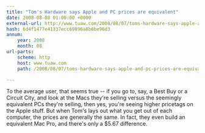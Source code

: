 ```yaml
---
title: "Tom's Hardware says Apple and PC prices are equivalent"
date: 2008-08-08 01:00:00 +0000
external-url: http://www.tuaw.com/2008/08/07/toms-hardware-says-apple-and-pc-prices-are-equivalent/
hash: 6d4f1477e41337ecc69896a8b6be96d3
annum:
    year: 2008
    month: 08
url-parts:
    scheme: http
    host: www.tuaw.com
    path: /2008/08/07/toms-hardware-says-apple-and-pc-prices-are-equivalent/

---
```


To the average user, that seems true -- if you go to, say, a Best Buy or a Circuit City, and look at the Macs they're selling versus the seemingly equivalent PCs they're selling, then yes, you're seeing higher pricetags on the Apple stuff. But when Tom's lays out what you get out of each computer, the prices are generally the same. In fact, they even build an equivalent Mac Pro, and there's only a $5.67 difference.
